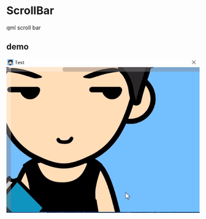 # ScrollBar
qml scroll bar

## demo
![ScrollBar.git](https://github.com/QtComponent/ScrollBar/blob/master/Test/ScrollBar.gif?raw=true)
